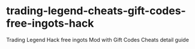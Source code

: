 # trading-legend-cheats-gift-codes-free-ingots-hack
Trading Legend Hack free ingots Mod with Gift Codes Cheats detail guide
